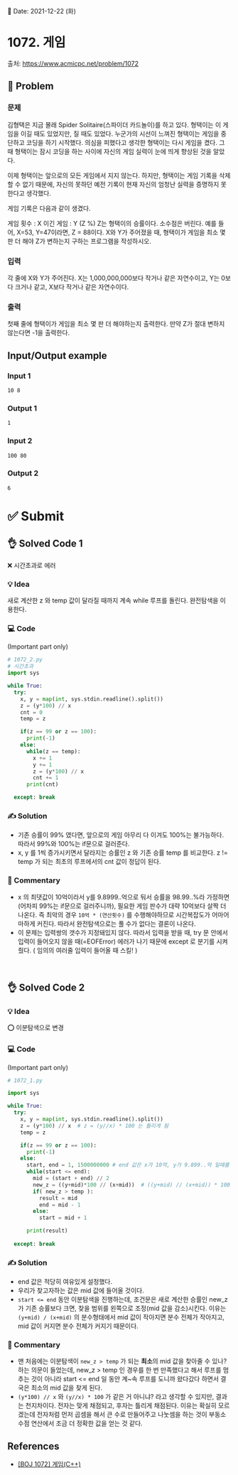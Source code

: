 📅 Date: 2021-12-22 (화)

# 1072. 게임
출처: https://www.acmicpc.net/problem/1072

## 📝 Problem

### 문제
김형택은 지금 몰래 Spider Solitaire(스파이더 카드놀이)를 하고 있다. 형택이는 이 게임을 이길 때도 있었지만, 질 때도 있었다. 누군가의 시선이 느껴진 형택이는 게임을 중단하고 코딩을 하기 시작했다. 의심을 피했다고 생각한 형택이는 다시 게임을 켰다. 그 때 형택이는 잠시 코딩을 하는 사이에 자신의 게임 실력이 눈에 띄게 향상된 것을 알았다.

이제 형택이는 앞으로의 모든 게임에서 지지 않는다. 하지만, 형택이는 게임 기록을 삭제 할 수 없기 때문에, 자신의 못하던 예전 기록이 현재 자신의 엄청난 실력을 증명하지 못한다고 생각했다.

게임 기록은 다음과 같이 생겼다.

게임 횟수 : X
이긴 게임 : Y (Z %)
Z는 형택이의 승률이다. 소수점은 버린다. 예를 들어, X=53, Y=47이라면, Z = 88이다.
X와 Y가 주어졌을 때, 형택이가 게임을 최소 몇 판 더 해야 Z가 변하는지 구하는 프로그램을 작성하시오.

### 입력
각 줄에 X와 Y가 주어진다. X는 1,000,000,000보다 작거나 같은 자연수이고, Y는 0보다 크거나 같고, X보다 작거나 같은 자연수이다.


### 출력
첫째 줄에 형택이가 게임을 최소 몇 판 더 해야하는지 출력한다. 만약 Z가 절대 변하지 않는다면 -1을 출력한다.

## Input/Output example
### Input 1

```
10 8
```

### Output 1
```
1
```

### Input 2

```
100 80
```

### Output 2
```
6
```

# ✅ Submit
## 👌 Solved Code 1 

❌ 시간초과로 에러

### 💡 Idea

새로 계산한 z 와 temp 값이 달라질 때까지 계속 while 루프를 돌린다.
완전탐색을 이용한다.

### 💻 Code
(Important part only)

``` python
# 1072_2.py
# 시간초과
import sys

while True:
  try: 
    x, y = map(int, sys.stdin.readline().split())
    z = (y*100) // x
    cnt = 0
    temp = z

    if(z == 99 or z == 100):
      print(-1)
    else:
      while(z == temp):
        x += 1
        y += 1
        z = (y*100) // x
        cnt += 1
      print(cnt)

  except: break
```

### ✍ Solution
- 기존 승률이 99% 였다면, 앞으로의 게임 아무리 다 이겨도 100%는 불가능하다. 따라서 99%와 100%는 if문으로 걸러준다.
- x, y 를 1씩 증가시키면서 달라지는 승률인 z 와 기존 승률 temp 를 비교한다. z != temp 가 되는 최초의 루프에서의 cnt 값이 정답이 된다.

### 💬 Commentary
- x 의 최댓값이 10억이라서 y를 9.8999..억으로 둬서 승률을 98.99..%라 가정하면(어차피 99%는 if문으로 걸러주니까), 필요한 게임 판수가 대략 10억보다 살짝 더 나온다. 즉 최악의 경우 `10억 * (연산횟수)` 를 수행해야하므로 시간복잡도가 어마어마하게 커진다. 따라서 완전탐색으로는 풀 수가 없다는 결론이 나온다.
- 이 문제는 입력쌍의 갯수가 지정돼있지 않다. 따라서 입력을 받을 때, try 문 안에서 입력이 들어오지 않을 때(=EOFError) 에러가 나기 때문에 except 로 분기를 시켜줬다. ( 임의의 여러줄 입력이 들어올 때 스킬! )

<br>

## 👌 Solved Code 2

### 💡 Idea

⭕ 이분탐색으로 변경

### 💻 Code
(Important part only)

``` python
# 1072_1.py

import sys

while True:
  try: 
    x, y = map(int, sys.stdin.readline().split())
    z = (y*100) // x  # z = (y//x) * 100 는 틀리게 됨
    temp = z

    if(z == 99 or z == 100):
      print(-1)
    else:
      start, end = 1, 1500000000 # end 값은 x가 10억, y가 9.899..억 일때를 계산해서 나온 값 ( 좀 여유있게 설정함 )
      while(start <= end):
        mid = (start + end) // 2
        new_z = ((y+mid)*100 // (x+mid))  # ((y+mid) // (x+mid)) * 100 는 틀리게 됨
        if( new_z > temp ):
          result = mid
          end = mid - 1
        else:
          start = mid + 1

      print(result)
          
  except: break
```

### ✍ Solution
- end 값은 적당히 여유있게 설정했다.
- 우리가 찾고자하는 값은 mid 값에 들어올 것이다.
- `start <= end` 동안 이분탐색을 진행하는데, 조건문은 새로 계산한 승률인 new_z 가 기존 승률보다 크면, 찾을 범위를 왼쪽으로 조정(mid 값을 감소)시킨다. 이유는 `(y+mid) / (x+mid)` 의 분수형태에서 mid 값이 작아지면 분수 전체가 작아지고, mid 값이 커지면 분수 전체가 커지기 때문이다.

### 💬 Commentary
- 맨 처음에는 이분탐색이 `new_z > temp` 가 되는 **최소**의 mid 값을 찾아줄 수 있나? 하는 의문이 들었는데, new_z > temp 인 경우를 한 번 만족했다고 해서 루프를 멈추는 것이 아니라 start <= end 일 동안 계~속 루프를 도니까 왔다갔다 하면서 결국은 최소의 mid 값을 찾게 된다.
- `(y*100) // x` 와 `(y//x) * 100` 가 같은 거 아니냐? 라고 생각할 수 있지만, 결과는 천지차이다. 전자는 맞게 채점되고, 후자는 틀리게 채점된다. 이유는 확실히 모르겠는데 전자처럼 먼저 곱셈을 해서 큰 수로 만들어주고 나눗셈을 하는 것이 부동소수점 연산에서 조금 더 정확한 값을 얻는 것 같다. 

## References
- [[BOJ 1072] 게임(C++)](https://real-012.tistory.com/125)